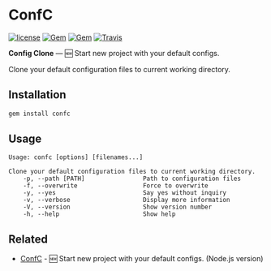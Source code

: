 # ConfC
[![license](https://img.shields.io/github/license/gluons/ConfC.gem.svg?style=flat-square)](./LICENSE)
[![Gem](https://img.shields.io/gem/v/confc.svg?style=flat-square)](https://rubygems.org/gems/confc)
[![Gem](https://img.shields.io/gem/dt/confc.svg?style=flat-square)](https://rubygems.org/gems/confc)
[![Travis](https://img.shields.io/travis/gluons/ConfC.gem.svg?style=flat-square)](https://travis-ci.org/gluons/ConfC.gem)

**Config Clone** — 🆕 Start new project with your default configs.

Clone your default configuration files to current working directory.

## Installation

```bash
gem install confc
```

## Usage

```
Usage: confc [options] [filenames...]

Clone your default configuration files to current working directory.
    -p, --path [PATH]                Path to configuration files
    -f, --overwrite                  Force to overwrite
    -y, --yes                        Say yes without inquiry
    -v, --verbose                    Display more information
    -V, --version                    Show version number
    -h, --help                       Show help
```

## Related

- [ConfC](https://github.com/gluons/ConfC) - 🆕 Start new project with your default configs. (Node.js version)
